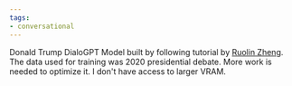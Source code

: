```yaml
---
tags:
- conversational
---
```


Donald Trump DialoGPT Model built by following tutorial by [Ruolin Zheng](https://youtu.be/Rk8eM1p_xgM).
The data used for training was 2020 presidential debate.
More work is needed to optimize it. I don't have access to larger VRAM.
